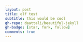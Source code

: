 ```yaml
---
layout: post
title: elf test
subtitle: this would be cool
gh-repo: daattali/beautiful-jekyll
gh-badge: [star, fork, follow]
comments: true
---
```


